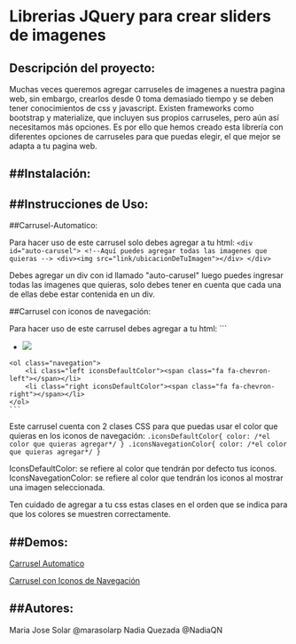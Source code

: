 # Librerias JQuery para crear sliders de imagenes


Descripción del proyecto:
--------------------------
Muchas veces queremos agregar carruseles de imagenes a nuestra pagina web, sin embargo, crearlos desde 0 toma demasiado tiempo y se deben tener conocimientos de css y javascript. Existen frameworks como bootstrap y materialize, que incluyen sus propios carruseles, pero aún así necesitamos más opciones. Es por ello que hemos creado esta librería con diferentes opciones de carruseles para que puedas elegir, el que mejor se adapta a tu pagina web.

##Instalación:
---------------


##Instrucciones de Uso:
------------------------
 ##Carrusel-Automatico:

Para hacer uso de este carrusel solo debes agregar a tu html:
	```
	<div id="auto-carusel">
		<!--Aquí puedes agregar todas las imagenes que quieras -->
		<div><img src="link/ubicacionDeTuImagen"></div>
	</div>
	```

Debes agregar un div con id llamado "auto-carusel" luego puedes ingresar todas las imagenes que quieras, solo debes tener en cuenta que cada una de ellas debe estar contenida en un div.

##Carrusel con iconos de navegación:

Para hacer uso de este carrusel debes agregar a tu html:
	```
	<ul class="list-images">
		<!--Aquí irán tus imagenes -->
		<li><img src="link/ubicacionDeTuImagen"></li>
	</ul>
  <!--Aquí irán los iconos de navegación debes copiar tal cual esta sección, el script hará el resto -->
	<ol class="navegation">
		<li class="left iconsDefaultColor"><span class="fa fa-chevron-left"></span></li>
        <li class="right iconsDefaultColor"><span class="fa fa-chevron-right"></span></li>
    </ol>
    ```
Este carrusel cuenta con 2 clases CSS para que puedas usar el color que quieras en los iconos de navegación:
	```
	.iconsDefaultColor{
		color: /*el color que quieras agregar*/
	}
	.iconsNavegationColor{
		color: /*el color que quieras agregar*/
	}
	```

IconsDefaultColor: se refiere al color que tendrán por defecto tus iconos.
IconsNavegationColor: se refiere al color que tendrán los iconos al mostrar una imagen seleccionada.

Ten cuidado de agregar a tu css estas clases en el orden que se indica para que los colores se muestren correctamente.


##Demos:
--------------------------
 [Carrusel Automatico](carusel-automatico.html)

 [Carrusel con Iconos de Navegación](indexCarruselNavegation.html)






##Autores:
--------------------------
Maria Jose Solar @marasolarp
Nadia Quezada @NadiaQN


